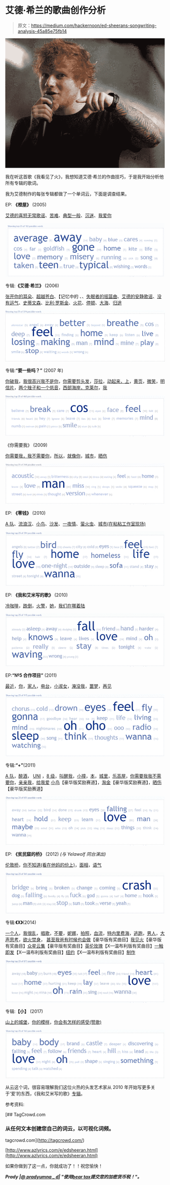 # 艾德·希兰的歌曲创作分析

> 原文：<https://medium.com/hackernoon/ed-sheerans-songwriting-analysis-45a85e75fb14>

![](img/c94802b36260441bc50347745466ab45.png)

我在听这首歌《我看见了火》，我想知道艾德·希兰的作曲技巧，于是我开始分析他所有专辑的歌词。

我为艾德制作的每张专辑都做了一个单词云，下面是调查结果。

EP: **《橙屋》** (2005)

[艾德的喜怒无常歌谣](http://www.azlyrics.com/lyrics/edsheeran/moodyballadofed.html)、[苦难](http://www.azlyrics.com/lyrics/edsheeran/misery.html)、[典型一般](http://www.azlyrics.com/lyrics/edsheeran/typicalaverage.html)、[沉迷](http://www.azlyrics.com/lyrics/edsheeran/addicted.html)、[我爱你](http://www.azlyrics.com/lyrics/edsheeran/iloveyou.html)

![](img/02a895316ffba013143f3a6487f337bc.png)

专辑:**《艾德·希兰》** (2006)

[张开你的耳朵](http://www.azlyrics.com/lyrics/edsheeran/openyourears.html)、[超越苍白](http://www.azlyrics.com/lyrics/edsheeran/beyondthepale.html)、【记忆中的 、、[失眠者的摇篮曲](http://www.azlyrics.com/lyrics/edsheeran/insomniacslullaby.html)、[艾德的安静歌谣](http://www.azlyrics.com/lyrics/edsheeran/quietballadofed.html)、[没有运气](http://www.azlyrics.com/lyrics/edsheeran/noluck.html)、[史蒂文森](http://www.azlyrics.com/lyrics/edsheeran/stevensong.html)、[比利·罗斯金](http://www.azlyrics.com/lyrics/edsheeran/billyruskin.html)、[火花](http://www.azlyrics.com/lyrics/edsheeran/spark.html)、[停顿](http://www.azlyrics.com/lyrics/edsheeran/pause.html)、[大海](http://www.azlyrics.com/lyrics/edsheeran/thesea.html)、[归途](http://www.azlyrics.com/lyrics/edsheeran/wayhome.html)

![](img/baebb028b22a494a2431fe777528d97d.png)

专辑:**“要一些吗？”** (2007 年)

[你破我](http://www.azlyrics.com/lyrics/edsheeran/youbreakme.html)，[我很高兴我不是你](http://www.azlyrics.com/lyrics/edsheeran/imgladimnotyou.html)，[你需要剪头发](http://www.azlyrics.com/lyrics/edsheeran/youneedtocutyourhair.html)，[莎拉](http://www.azlyrics.com/lyrics/edsheeran/sara.html)，[动起来，上](http://www.azlyrics.com/lyrics/edsheeran/moveon.html)，[黄页](http://www.azlyrics.com/lyrics/edsheeran/yellowpages.html)，[微笑](http://www.azlyrics.com/lyrics/edsheeran/smile.html)，[明信片](http://www.azlyrics.com/lyrics/edsheeran/postcards.html)，[两个矬子和一个低音](http://www.azlyrics.com/lyrics/edsheeran/twoblokesandadoublebass.html)，[西部海岸，克莱尔](http://www.azlyrics.com/lyrics/edsheeran/thewestcoastofclare.html)，[我](http://www.azlyrics.com/lyrics/edsheeran/icantspell.html)

![](img/9706989449ee30d7a9f83a9145337e77.png)

《你需要我》 (2009)

[你需要我，我不需要你](http://www.azlyrics.com/lyrics/edsheeran/youneedmeidontneedyou.html)，[所以](http://www.azlyrics.com/lyrics/edsheeran/so.html)，[就像你](http://www.azlyrics.com/lyrics/edsheeran/belikeyou.html)，[城市](http://www.azlyrics.com/lyrics/edsheeran/thecity.html)，[晒伤](http://www.azlyrics.com/lyrics/edsheeran/sunburn.html)

![](img/0a1c2bdc8eda7cf86a9b2a193dec57ba.png)

EP: **《零钱》** (2010)

[A 队](http://www.azlyrics.com/lyrics/edsheeran/theateam.html)、[流浪汉](http://www.azlyrics.com/lyrics/edsheeran/homeless.html)、[小鸟](http://www.azlyrics.com/lyrics/edsheeran/littlebird.html)、[沙发](http://www.azlyrics.com/lyrics/edsheeran/sofa.html)、[一夜情](http://www.azlyrics.com/lyrics/edsheeran/onenight.html)、[萤火虫](http://www.azlyrics.com/lyrics/edsheeran/firefly.html)、[城市(在粘粘工作室现场)](http://www.azlyrics.com/lyrics/edsheeran/thecityliveatstickystudios.html)

![](img/6365df588e37a0be5648a44131bdc624.png)

EP: **《我和艾米写的歌》** (2010)

[冷咖啡](http://www.azlyrics.com/lyrics/edsheeran/coldcoffee.html)，[跌倒](http://www.azlyrics.com/lyrics/edsheeran/fall.html)，[火警](http://www.azlyrics.com/lyrics/edsheeran/firealarms.html)，[她](http://www.azlyrics.com/lyrics/edsheeran/she.html)，[我们在哪着陆](http://www.azlyrics.com/lyrics/edsheeran/whereweland.html)

![](img/17609d97877d10b81a79accc4c947674.png)

EP:**“№5 合作项目”** (2011)

[最近](http://www.azlyrics.com/lyrics/edsheeran/lately.html)，[你](http://www.azlyrics.com/lyrics/edsheeran/you.html)，[家人](http://www.azlyrics.com/lyrics/edsheeran/family.html)，[电台](http://www.azlyrics.com/lyrics/edsheeran/radio.html)，[小淑女](http://www.azlyrics.com/lyrics/edsheeran/littlelady.html)，[淹没我](http://www.azlyrics.com/lyrics/edsheeran/drownmeout.html)，[噩梦](http://www.azlyrics.com/lyrics/edsheeran/nightmares.html)，[再见](http://www.azlyrics.com/lyrics/edsheeran/goodbyetoyou.html)

![](img/b82927d888e22bdfded70aafdd248b31.png)

专辑:**“+”**(2011)

[A 队](http://www.azlyrics.com/lyrics/edsheeran/theateam.html)，[醉酒](http://www.azlyrics.com/lyrics/edsheeran/drunk.html)， [UNI](http://www.azlyrics.com/lyrics/edsheeran/uni.html) ，[8 级](http://www.azlyrics.com/lyrics/edsheeran/grade8.html)，[叫醒我](http://www.azlyrics.com/lyrics/edsheeran/wakemeup.html)，[小撞](http://www.azlyrics.com/lyrics/edsheeran/smallbump.html)，[本](http://www.azlyrics.com/lyrics/edsheeran/this.html)，[城里](http://www.azlyrics.com/lyrics/edsheeran/thecity187471.html)，[乐高屋](http://www.azlyrics.com/lyrics/edsheeran/legohouse.html)，[你需要我我不需要你](http://www.azlyrics.com/lyrics/edsheeran/youneedmeidontneedyou187473.html)，[亲亲我](http://www.azlyrics.com/lyrics/edsheeran/kissme.html)，[给我爱](http://www.azlyrics.com/lyrics/edsheeran/givemelove.html) [小鸟](http://www.azlyrics.com/lyrics/edsheeran/littlebird.html)【豪华版奖励赛道】，[淘金](http://www.azlyrics.com/lyrics/edsheeran/goldrush.html)【豪华版奖励赛道】，[晒伤](http://www.azlyrics.com/lyrics/edsheeran/sunburn187479.html)【豪华版奖励赛道】

![](img/068bc30b5e5859bcbef5f7fce2982f86.png)

EP: **《贫民窟的桥》** (2012)
*(与 Yelawolf 同台演出)*

[伦敦桥](http://www.azlyrics.com/lyrics/edsheeran/londonbridge.html)，[你不知道(看在他妈的份上)](http://www.azlyrics.com/lyrics/edsheeran/youdontknowforfuckssake.html)，[面相](http://www.azlyrics.com/lyrics/edsheeran/faces.html)，[语气](http://www.azlyrics.com/lyrics/edsheeran/tone.html)

![](img/2649df64148ffef0419a2837b70bba49.png)

专辑:**《X》**(2014)

[一个人](http://www.azlyrics.com/lyrics/edsheeran/one.html)，[我很乱](http://www.azlyrics.com/lyrics/edsheeran/imamess.html)，[唱歌](http://www.azlyrics.com/lyrics/edsheeran/sing.html)，[不要](http://www.azlyrics.com/lyrics/edsheeran/dont.html)，[妮娜](http://www.azlyrics.com/lyrics/edsheeran/nina.html)，[拍照](http://www.azlyrics.com/lyrics/edsheeran/photograph.html)，[血流](http://www.azlyrics.com/lyrics/edsheeran/bloodstream.html)，[特内里费海](http://www.azlyrics.com/lyrics/edsheeran/tenerifesea.html)，[逃跑](http://www.azlyrics.com/lyrics/edsheeran/runaway.html)，[男人](http://www.azlyrics.com/lyrics/edsheeran/theman.html)，[大声思考](http://www.azlyrics.com/lyrics/edsheeran/thinkingoutloud.html)，[欲火焚身](http://www.azlyrics.com/lyrics/edsheeran/afirelove.html)， [甚至我爸有时候也会做](http://www.azlyrics.com/lyrics/edsheeran/evenmydaddoessometimes.html)【豪华版有奖曲目】[我见火](http://www.azlyrics.com/lyrics/edsheeran/iseefire.html)【豪华版有奖曲目】[众星云集](http://www.azlyrics.com/lyrics/edsheeran/allofthestars.html)【豪华版有奖曲目】[英伦玫瑰](http://www.azlyrics.com/lyrics/edsheeran/englishrose.html)【X—温布利版有奖曲目】[一触即发](http://www.azlyrics.com/lyrics/edsheeran/touchandgo.html)【X—温布利版有奖曲目】[纽约](http://www.azlyrics.com/lyrics/edsheeran/newyork.html)【X—温布利版有奖曲目】[制作](http://www.azlyrics.com/lyrics/edsheeran/makeitrain.html)

![](img/fb70e4b321f107db41aa30430bdbfa49.png)

专辑:**【小】** (2017)

[山上的城堡](http://www.azlyrics.com/lyrics/edsheeran/castleonthehill.html)，[你的模样](http://www.azlyrics.com/lyrics/edsheeran/shapeofyou521232.html)，[你会有怎样的感受(赞歌)](http://www.azlyrics.com/lyrics/edsheeran/howwouldyoufeelpaean.html)

![](img/c3426b900d23dd5f120e447b57d64333.png)

从云这个词，很容易理解我们这位火热的头发艺术家从 2010 年开始写更多关于‘爱’的东西，《我和艾米写的歌》[专辑](https://hackernoon.com/tagged/album)。

参考资料:

[](http://tagcrowd.com/) [## TagCrowd.com

### 从任何文本创建您自己的词云，以可视化词频。

tagcrowd.com](http://tagcrowd.com/) 

[http://www.azlyrics.com/e/edsheeran.html](http://www.azlyrics.com/e/edsheeran.html)

如果你做到了这一点，你就成功了！！祝您愉快！

***Prady |***[***@ pradyumna _ d***](https://twitter.com/pradyumna_d)***| "使用***[***bear tax***](https://bear.tax)***提交您的加密货币税！"。***